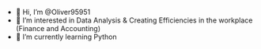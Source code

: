 - 👋 Hi, I’m @Oliver95951
- 👀 I’m interested in Data Analysis & Creating Efficiencies in the workplace (Finance and Accounting)
- 🌱 I’m currently learning Python

<!---
Oliver95951/Oliver95951 is a ✨ special ✨ repository because its `README.md` (this file) appears on your GitHub profile.
You can click the Preview link to take a look at your changes.
--->
